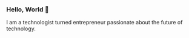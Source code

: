 ### Hello, World 👋

I am a technologist turned entrepreneur passionate about the future of technology.
<!--
**user2745/user2745** is a ✨ _special_ ✨ repository because its `README.md` (this file) appears on your GitHub profile.

Here are some ideas to get you started:

- 🔭 I’m currently working on projects under @PrototypeIoT
- 🌱 I’m currently learning more about delivering IoT systems
- 👯 I’m looking to collaborate on ...
- 🤔 I’m looking for help with mobile app development!
- 💬 Ask me about ways to grow your business network
- 📫 How to reach me: kamtokevin@gmail.com
- 😄 Pronouns: ...
- ⚡ Fun fact: I am from not America!
-->

